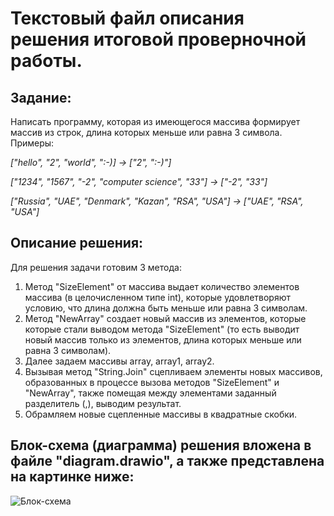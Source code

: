 
# **Текстовый файл описания решения итоговой проверночной работы.**

## Задание:

Написать программу, которая из имеющегося массива формирует массив из строк, длина которых меньше или равна 3 символа.
Примеры:

*["hello", "2", "world", ":-)] -> ["2", ":-)"]*

*["1234", "1567", "-2", "computer science", "33"] -> ["-2", "33"]*

*["Russia", "UAE", "Denmark", "Kazan", "RSA", "USA"] -> ["UAE", "RSA", "USA"]*


## Описание решения:

Для решения задачи готовим 3 метода:

1. Метод "SizeElement" от массива выдает количество элементов массива (в целочисленном типе int), которые удовлетворяют условию, что длина должна быть меньше или равна 3 символам.
2. Метод "NewArray" создает новый массив из элементов, которые которые стали выводом метода "SizeElement" (то есть выводит новый массив только из элементов, длина которых меньше или равна 3  символам).
3. Далее задаем массивы array, array1, array2.
4. Вызывая метод "String.Join" сцепливаем элементы новых массивов, образованных в процессе вызова методов "SizeElement" и "NewArray", также помещая между элементами заданный разделитель (,), выводим результат.
5. Обрамляем новые сцепленные массивы в квадратные скобки.

## Блок-схема (диаграмма) решения вложена в файле "diagram.drawio", а также представлена на картинке ниже:
![Блок-схема](diagram_Final.jpg)
